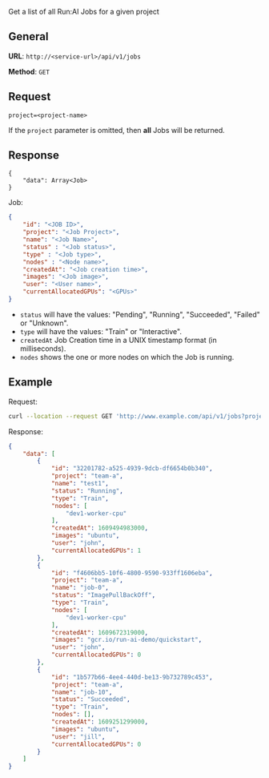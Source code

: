 Get a list of all Run:AI Jobs for a given project

## General

__URL__:  `http://<service-url>/api/v1/jobs`

__Method__: `GET`

## Request

```
project=<project-name>
```

If the `project` parameter is omitted, then __all__ Jobs will be returned. 


## Response 
```
{
    "data": Array<Job>
}
```

Job:

``` json
{
    "id": "<JOB ID>",
    "project": "<Job Project>",
    "name": "<Job Name>",
    "status" : "<Job status>",
    "type" : "<Job type>",
    "nodes" : "<Node name>",
    "createdAt": "<Job creation time>",
    "images": "<Job image>",
    "user": "<User name>",
    "currentAllocatedGPUs": "<GPUs>"
}

```

* `status` will have the values: "Pending", "Running", "Succeeded", "Failed" or "Unknown".
* `type` will have the values: "Train" or "Interactive".
* `createdAt` Job Creation time in a UNIX timestamp format (in milliseconds).
* `nodes` shows the one or more nodes on which the Job is running.

## Example

Request:

``` bash
curl --location --request GET 'http://www.example.com/api/v1/jobs?project=team-a'
```

Response:

``` json
{
    "data": [
        {
            "id": "32201782-a525-4939-9dcb-df6654b0b340",
            "project": "team-a",
            "name": "test1",
            "status": "Running",
            "type": "Train",
            "nodes": [
                "dev1-worker-cpu"
            ],
            "createdAt": 1609494983000,
            "images": "ubuntu",
            "user": "john",
            "currentAllocatedGPUs": 1
        },
        {
            "id": "f4606bb5-10f6-4800-9590-933ff1606eba",
            "project": "team-a",
            "name": "job-0",
            "status": "ImagePullBackOff",
            "type": "Train",
            "nodes": [
                "dev1-worker-cpu"
            ],
            "createdAt": 1609672319000,
            "images": "gcr.io/run-ai-demo/quickstart",
            "user": "john",
            "currentAllocatedGPUs": 0
        },
        {
            "id": "1b577b66-4ee4-440d-be13-9b732789c453",
            "project": "team-a",
            "name": "job-10",
            "status": "Succeeded",
            "type": "Train",
            "nodes": [],
            "createdAt": 1609251299000,
            "images": "ubuntu",
            "user": "jill",
            "currentAllocatedGPUs": 0
        }
    ]
}
```

